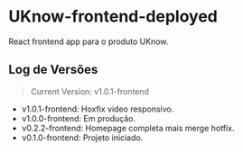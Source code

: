 # UKnow-frontend-deployed

React frontend app para o produto UKnow.

## Log de Versões

> Current Version: v1.0.1-frontend

- v1.0.1-frontend: Hoxfix video responsivo.
- v1.0.0-frontend: Em produção.
- v0.2.2-frontend: Homepage completa mais merge hotfix.
- v0.1.0-frontend: Projeto iniciado.